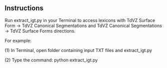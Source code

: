 ## Instructions

Run extract_igt.py in your Terminal to access lexicons with TdVZ Surface Form -> TdVZ Canonical Segmentations and TdVZ Canonical Segmentations -> TdVZ Surface Forms directions.

For example: 

(1) In Terminal, open folder containing input TXT files and extract_igt.py

(2) Type the command: python extract_igt.py
